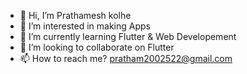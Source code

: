 - 👋 Hi, I’m Prathamesh kolhe
- 👀 I’m interested in making Apps
- 🌱 I’m currently learning Flutter & Web Developement
- 💞️ I’m looking to collaborate on Flutter
- 📫 How to reach me? pratham2002522@gmail.com

<!---
prathamkolhe/prathamkolhe is a ✨ special ✨ repository because its `README.md` (this file) appears on your GitHub profile.
You can click the Preview link to take a look at your changes.
--->
